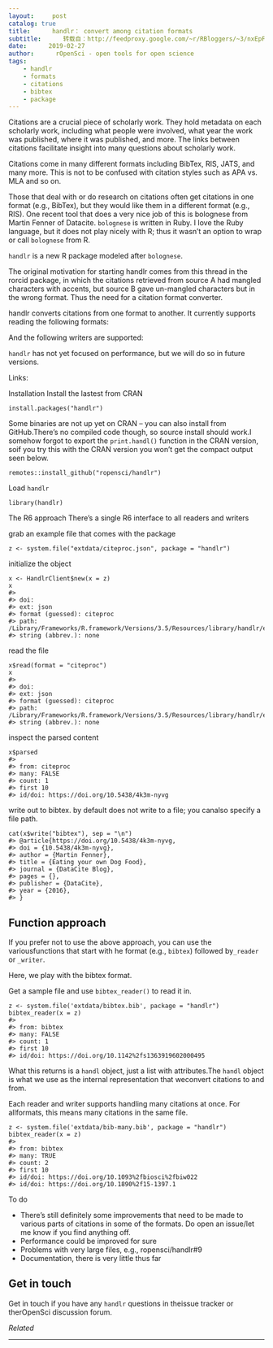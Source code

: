```yaml
---
layout:     post
catalog: true
title:      handlr： convert among citation formats
subtitle:      转载自：http://feedproxy.google.com/~r/RBloggers/~3/nxEpF6EoVDc/
date:      2019-02-27
author:      rOpenSci - open tools for open science
tags:
    - handlr
    - formats
    - citations
    - bibtex
    - package
---
```






Citations are a crucial piece of scholarly work. They hold metadata on each scholarly work, including what people were involved, what year the work was published, where it was published, and more. The links between citations facilitate insight into many questions about scholarly work.

Citations come in many different formats including BibTex, RIS, JATS, and many more. This is not to be confused with citation styles such as APA vs. MLA and so on.

Those that deal with or do research on citations often get citations in one format (e.g., BibTex), but they would like them in a different format (e.g., RIS). One recent tool that does a very nice job of this is bolognese from Martin Fenner of Datacite. `bolognese` is written in Ruby. I love the Ruby language, but it does not play nicely with R; thus it wasn’t an option to wrap or call `bolognese` from R.

`handlr` is a new R package modeled after `bolognese`.

The original motivation for starting handlr comes from this thread in the rorcid package, in which the citations retrieved from source A had mangled characters with accents, but source B gave un-mangled characters but in the wrong format. Thus the need for a citation format converter.

handlr converts citations from one format to another. It currently supports reading the following formats:

And the following writers are supported:

`handlr` has not yet focused on performance, but we will do so in future versions.


Links:


Installation
Install the lastest from CRAN

```
install.packages("handlr")

```

Some binaries are not up yet on CRAN – you can also install from GitHub.There’s no compiled code though, so source install should work.I somehow forgot to export the `print.handl()` function in the CRAN version, soif you try this with the CRAN version you won’t get the compact output seen below.

```
remotes::install_github("ropensci/handlr")

```

Load `handlr`

```
library(handlr)

```


The R6 approach
There’s a single R6 interface to all readers and writers

grab an example file that comes with the package

```
z <- system.file("extdata/citeproc.json", package = "handlr")

```

initialize the object

```
x <- HandlrClient$new(x = z)
x
#> 
#> doi: 
#> ext: json
#> format (guessed): citeproc
#> path: /Library/Frameworks/R.framework/Versions/3.5/Resources/library/handlr/extdata/citeproc.json
#> string (abbrev.): none

```

read the file

```
x$read(format = "citeproc")
x
#> 
#> doi: 
#> ext: json
#> format (guessed): citeproc
#> path: /Library/Frameworks/R.framework/Versions/3.5/Resources/library/handlr/extdata/citeproc.json
#> string (abbrev.): none

```

inspect the parsed content

```
x$parsed
#> 
#> from: citeproc
#> many: FALSE
#> count: 1
#> first 10 
#> id/doi: https://doi.org/10.5438/4k3m-nyvg

```

write out to bibtex. by default does not write to a file; you canalso specify a file path.

```
cat(x$write("bibtex"), sep = "\n")
#> @article{https://doi.org/10.5438/4k3m-nyvg,
#> doi = {10.5438/4k3m-nyvg},
#> author = {Martin Fenner},
#> title = {Eating your own Dog Food},
#> journal = {DataCite Blog},
#> pages = {},
#> publisher = {DataCite},
#> year = {2016},
#> }

```

## Function approach

If you prefer not to use the above approach, you can use the variousfunctions that start with he format (e.g., `bibtex`) followed by`_reader` or `_writer`.

Here, we play with the bibtex format.

Get a sample file and use `bibtex_reader()` to read it in.

```
z <- system.file('extdata/bibtex.bib', package = "handlr")
bibtex_reader(x = z)
#> 
#> from: bibtex
#> many: FALSE
#> count: 1
#> first 10 
#> id/doi: https://doi.org/10.1142%2fs1363919602000495

```

What this returns is a `handl` object, just a list with attributes.The `handl` object is what we use as the internal representation that weconvert citations to and from.

Each reader and writer supports handling many citations at once. For allformats, this means many citations in the same file.

```
z <- system.file('extdata/bib-many.bib', package = "handlr")
bibtex_reader(x = z)
#> 
#> from: bibtex
#> many: TRUE
#> count: 2
#> first 10 
#> id/doi: https://doi.org/10.1093%2fbiosci%2fbiw022
#> id/doi: https://doi.org/10.1890%2f15-1397.1

```


To do

- There’s still definitely some improvements that need to be made to various parts of citations in some of the formats. Do open an issue/let me know if you find anything off.
- Performance could be improved for sure
- Problems with very large files, e.g., ropensci/handlr#9
- Documentation, there is very little thus far



## Get in touch

Get in touch if you have any `handlr` questions in theissue tracker or therOpenSci discussion forum.


*Related*








---
